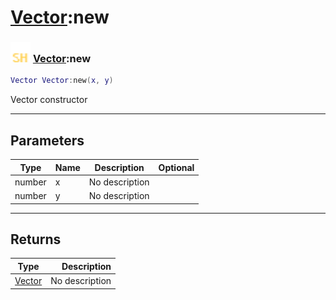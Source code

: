 # [Vector](../vector/README.md):new

### <img src="../../.gitbook/assets/shared.png" width="32" height="32" /> [Vector](../vector/README.md):new

```lua
Vector Vector:new(x, y)
```

Vector constructor<br>

-----------------
## Parameters

| Type   | Name | Description | Optional |
| ------ | ---- | ----------- | -------: |
| number | x | No description |  |
| number | y | No description |  |

-----------------
## Returns

| Type   | Description |
| ------ | ----------: |
| [Vector](../vector/README.md) | No description |
